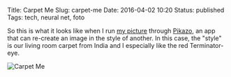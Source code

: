 Title: Carpet Me 
Slug: carpet-me
Date: 2016-04-02 10:20
Status: published
Tags: tech, neural net, foto

So this is what it looks like when I run [my picture](/about) through
[Pikazo](http://www.pikazoapp.com/), an app that can re-create an image in the
style of another. In this case, the "style" is our living room carpet from India and I especially like the red Terminator-eye.

![Carpet Me](/pic/ivh_carpet.jpg "Carpet Me")
